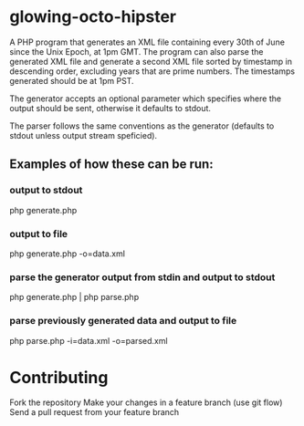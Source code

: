 glowing-octo-hipster
====================

A PHP program that generates an XML file containing every 30th of June since the Unix Epoch, at 1pm GMT. The program can also parse the generated XML file and generate a second XML file sorted by timestamp in descending order, excluding years that are prime numbers. The timestamps generated should be at 1pm PST.

The generator accepts an optional parameter which specifies where the output should be sent, otherwise it defaults to stdout.

The parser follows the same conventions as the generator (defaults to stdout unless output stream speficied).

## Examples of how these can be run:

### output to stdout
php generate.php

### output to file
php generate.php -o=data.xml

### parse the generator output from stdin and output to stdout
php generate.php | php parse.php

### parse previously generated data and output to file
php parse.php -i=data.xml -o=parsed.xml

# Contributing

Fork the repository
Make your changes in a feature branch (use git flow)
Send a pull request from your feature branch
